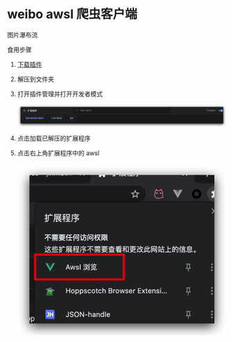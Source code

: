 # weibo awsl 爬虫客户端

图片瀑布流

食用步骤

1. [下载插件](https://github.com/jinmu333/weibo-awsl-vue/releases)
2. 解压到文件夹
3. 打开插件管理并打开开发者模式

    ![3](readme/3.png)

4. 点击加载已解压的扩展程序
5. 点击右上角扩展程序中的 awsl

    ![4](readme/4.png)

